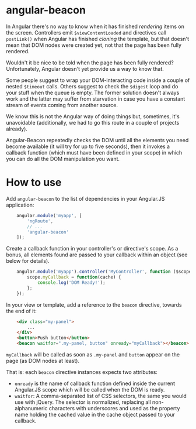 angular-beacon
==============

In Angular there's no way to know when it has finished *rendering* items on the screen. Controllers
emit `$viewContentLoaded` and directives call `postLink()` when Angular has finished *cloning* the
template, but that doesn't mean that DOM nodes were created yet, not that the page has been fully
rendered.

Wouldn't it be nice to be told when the page has been fully rendered? Unfortunately, Angular doesn't
yet provide us a way to know that.

Some people suggest to wrap your DOM-interacting code inside a couple of nested `$timeout` calls.
Others suggest to check the `$digest` loop and do your stuff when the queue is empty. The former
solution doesn't always work and the latter may suffer from starvation in case you have a constant
stream of events coming from another source.

We know this is not the Angular way of doing things but, sometimes, it's unavoidable (additionally,
we had to go this route in a couple of projects already).

Angular-Beacon repeatedly checks the DOM until all the elements you need become available (it will
try for up to five seconds), then it invokes a callback function (which must have been defined in
your scope) in which you can do all the DOM manipulation you want.

# How to use

Add `angular-beacon` to the list of dependencies in your Angular.JS application:

```javascript
    angular.module('myapp', [
        'ngRoute',
        // ...
        'angular-beacon'
    ]);
```

Create a callback function in your controller's or directive's scope. As a bonus, all elements found
are passed to your callback within an object (see below for details).

```javascript
    angular.module('myapp').controller('MyController', function ($scope) {
        scope.myCallback = function(cache) {
            console.log('DOM Ready!');
        };
    });
```

In your view or template, add a reference to the `beacon` directive, towards the
end of it:

```html
    <div class="my-panel">
        ...
    </div>
    <button>Push button</button>
    <beacon waitfor=".my-panel, button" onready="myCallback"></beacon>
```

`myCallback` will be called as soon as `.my-panel` and `button` appear on the page (as DOM nodes at
least).

That is: each `beacon` directive instances expects two attributes:

* `onready` is the name of callback function defined inside the current Angular.JS scope which will
  be called when the DOM is ready.
* `waitfor`: A comma-separated list of CSS selectors, the same you would use with jQuery. The
  selector is normalized, replacing all non-alphanumeric characters with underscores and used as the
  property name holding the cached value in the cache object passed to your callback.
